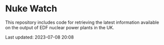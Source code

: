 # Nuke Watch

This repository includes code for retrieving the latest information available on the output of EDF nuclear power plants in the UK.

Last updated: 2023-07-08 20:08